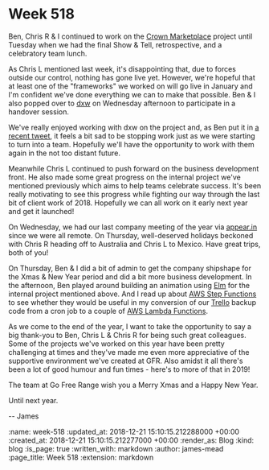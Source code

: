 Week 518
========

Ben, Chris R & I continued to work on the [Crown Marketplace][] project until Tuesday when we had the final Show & Tell, retrospective, and a celebratory team lunch.

As Chris L mentioned last week, it's disappointing that, due to forces outside our control, nothing has gone live yet. However, we're hopeful that at least one of the "frameworks" we worked on will go live in January and I'm confident we've done everything we can to make that possible. Ben & I also popped over to [dxw][] on Wednesday afternoon to participate in a handover session.

We've really enjoyed working with dxw on the project and, as Ben put it in [a recent tweet][team-tweet], it feels a bit sad to be stopping work just as we were starting to turn into a team. Hopefully we'll have the opportunity to work with them again in the not too distant future.

Meanwhile Chris L continued to push forward on the business development front. He also made some great progress on the internal project we've mentioned previously which aims to help teams celebrate success. It's been really motivating to see this progress while fighting our way through the last bit of client work of 2018. Hopefully we can all work on it early next year and get it launched!

On Wednesday, we had our last company meeting of the year via [appear.in][] since we were all remote. On Thursday, well-deserved holidays beckoned with Chris R heading off to Australia and Chris L to Mexico. Have great trips, both of you!

On Thursday, Ben & I did a bit of admin to get the company shipshape for the Xmas & New Year period and did a bit more business development. In the afternoon, Ben played around building an animation using [Elm][] for the internal project mentioned above. And I read up about [AWS Step Functions][] to see whether they would be useful in my conversion of our [Trello][] backup code from a cron job to a couple of [AWS Lambda Functions][].

As we come to the end of the year, I want to take the opportunity to say a big thank-you to Ben, Chris L & Chris R for being such great colleagues. Some of the projects we've worked on this year have been pretty challenging at times and they've made me even more appreciative of the supportive environment we've created at GFR. Also amidst it all there's been a lot of good humour and fun times - here's to more of that in 2019!

The team at Go Free Range wish you a Merry Xmas and a Happy New Year.

Until next year.

-- James


[Crown Marketplace]: https://github.com/Crown-Commercial-Service/crown-marketplace
[dxw]: https://www.dxw.com/
[team-tweet]: https://www.dxw.com/
[appear.in]: https://appear.in
[Elm]: https://elm-lang.org/
[AWS Step Functions]: https://aws.amazon.com/step-functions/
[Trello]: https://trello.com
[AWS Lambda Functions]: https://aws.amazon.com/lambda/

:name: week-518
:updated_at: 2018-12-21 15:10:15.212288000 +00:00
:created_at: 2018-12-21 15:10:15.212277000 +00:00
:render_as: Blog
:kind: blog
:is_page: true
:written_with: markdown
:author: james-mead
:page_title: Week 518
:extension: markdown

